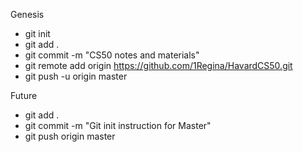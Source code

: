 Genesis
- git init
- git add .
- git commit -m "CS50 notes and materials"
- git remote add origin https://github.com/1Regina/HavardCS50.git
- git push -u origin master
                
Future
- git add .
- git commit -m "Git init instruction for Master"
- git push origin master